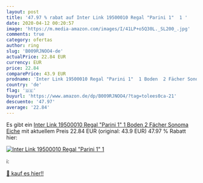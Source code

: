 ```yaml
---
layout: post
title: '47.97 % rabat auf Inter Link 19500010 Regal "Parini 1"  1 '
date: 2020-04-12 00:20:57
image: 'https://m.media-amazon.com/images/I/41LP+o5Q30L._SL200_.jpg'
comments: true
category: ofertas
author: ring
slug: 'B009RJNOO4-de'
actualPrice: 22.84 EUR
currency: EUR
price: 22.84
comparePrice: 43.9 EUR
prodname: 'Inter Link 19500010 Regal "Parini 1"  1 Boden  2 Fächer Sonoma Eiche'
country: 'de'
flag: '🇩🇪'
buyurl: 'https://www.amazon.de/dp/B009RJNOO4/?tag=tolees0ca-21'
descuento: '47.97'
average: '22.84'
---
```


Es gibt ein [Inter Link 19500010 Regal "Parini 1"  1 Boden  2 Fächer Sonoma Eiche](https://www.amazon.de/dp/B009RJNOO4/?tag=tolees0ca-21) mit aktuellem Preis 22.84 EUR (original: 43.9 EUR) 47.97 % Rabatt hier:

[![Inter Link 19500010 Regal "Parini 1"  1 ](https://m.media-amazon.com/images/I/41LP+o5Q30L._SL200_.jpg)](https://www.amazon.de/dp/B009RJNOO4/?tag=tolees0ca-21)

ℹ️:


[🛒 kauf es hier!!](https://www.amazon.de/dp/B009RJNOO4/?tag=tolees0ca-21)
